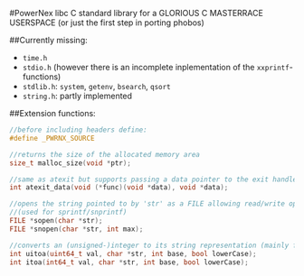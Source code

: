#PowerNex libc
C standard library for a GLORIOUS C MASTERRACE USERSPACE (or just the first step in porting phobos)

##Currently missing:
- `time.h`
- `stdio.h` (however there is an incomplete inplementation of the `xxprintf`-functions)
- `stdlib.h`: `system`, `getenv`, `bsearch`, `qsort`
- `string.h`: partly implemented

##Extension functions:
```C
//before including headers define:
#define _PWRNX_SOURCE

//returns the size of the allocated memory area
size_t malloc_size(void *ptr);

//same as atexit but supports passing a data pointer to the exit handler
int atexit_data(void (*func)(void *data), void *data);

//opens the string pointed to by 'str' as a FILE allowing read/write operations
//(used for sprintf/snprintf)
FILE *sopen(char *str);
FILE *snopen(char *str, int max);

//converts an (unsigned-)integer to its string representation (mainly for use within printf)
int uitoa(uint64_t val, char *str, int base, bool lowerCase);
int itoa(int64_t val, char *str, int base, bool lowerCase);
```
